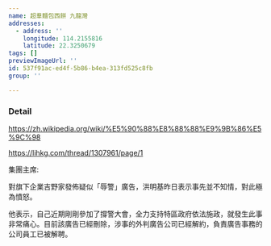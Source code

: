 ```yaml
---
name: 超羣麵包西餅 九龍灣
addresses:
  - address: ''
    longitude: 114.2155816
    latitude: 22.3250679
tags: []
previewImageUrl: ''
id: 537f91ac-ed4f-5b86-b4ea-313fd525c8fb
group: ''

---
```

### Detail
https://zh.wikipedia.org/wiki/%E5%90%88%E8%88%88%E9%9B%86%E5%9C%98

https://lihkg.com/thread/1307961/page/1

集團主席:

對旗下企業吉野家發佈疑似「辱警」廣告，洪明基昨日表示事先並不知情，對此極為憤怒。

他表示，自己近期剛剛參加了撐警大會，全力支持特區政府依法施政，就發生此事非常痛心。目前該廣告已經刪除，涉事的外判廣告公司已經解約，負責廣告事務的公司員工已被解聘。
